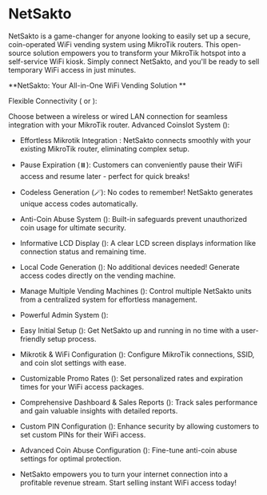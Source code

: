 # NetSakto
NetSakto is a game-changer for anyone looking to easily set up a secure, coin-operated WiFi vending system using MikroTik routers. This open-source solution empowers you to transform your MikroTik hotspot into a self-service WiFi kiosk. Simply connect NetSakto, and you'll be ready to sell temporary WiFi access in just minutes.

**NetSakto: Your All-in-One WiFi Vending Solution **

Flexible Connectivity ( or ):

Choose between a wireless or wired LAN connection for seamless integration with your MikroTik router.
Advanced Coinslot System ():

- Effortless Mikrotik Integration : NetSakto connects smoothly with your existing MikroTik router, eliminating complex setup.
- Pause Expiration (⏸️): Customers can conveniently pause their WiFi access and resume later - perfect for quick breaks!
- Codeless Generation (🪄): No codes to remember! NetSakto generates unique access codes automatically.
- Anti-Coin Abuse System (): Built-in safeguards prevent unauthorized coin usage for ultimate security.
- Informative LCD Display (): A clear LCD screen displays information like connection status and remaining time.
- Local Code Generation (): No additional devices needed! Generate access codes directly on the vending machine.
- Manage Multiple Vending Machines (): Control multiple NetSakto units from a centralized system for effortless management.
- Powerful Admin System ():

- Easy Initial Setup (): Get NetSakto up and running in no time with a user-friendly setup process.
- Mikrotik & WiFi Configuration (): Configure MikroTik connections, SSID, and coin slot settings with ease.
- Customizable Promo Rates (️): Set personalized rates and expiration times for your WiFi access packages.
- Comprehensive Dashboard & Sales Reports (): Track sales performance and gain valuable insights with detailed reports.
- Custom PIN Configuration (): Enhance security by allowing customers to set custom PINs for their WiFi access.
- Advanced Coin Abuse Configuration (️): Fine-tune anti-coin abuse settings for optimal protection.
- NetSakto empowers you to turn your internet connection into a profitable revenue stream. Start selling instant WiFi access today!

